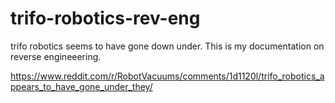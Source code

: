 # trifo-robotics-rev-eng
trifo robotics seems to have gone down under. This is my documentation on reverse engineeering.

https://www.reddit.com/r/RobotVacuums/comments/1d1120l/trifo_robotics_appears_to_have_gone_under_they/
